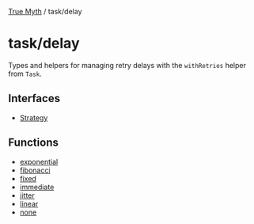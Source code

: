 [True Myth](../../index.md) / task/delay

# task/delay

Types and helpers for managing retry delays with the `withRetries` helper from
`Task`.

## Interfaces

- [Strategy](interfaces/Strategy.md)

## Functions

- [exponential](functions/exponential.md)
- [fibonacci](functions/fibonacci.md)
- [fixed](functions/fixed.md)
- [immediate](functions/immediate.md)
- [jitter](functions/jitter.md)
- [linear](functions/linear.md)
- [none](functions/none.md)
